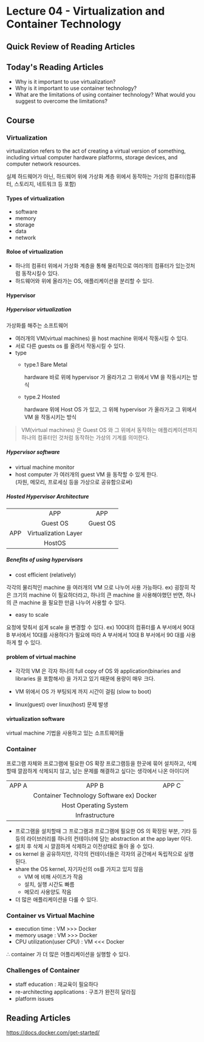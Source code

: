# Lecture 04 - Virtualization and Container Technology

## Quick Review of Reading Articles

## Today's Reading Articles
- Why is it important to use virtualization?
- Why is it important to use container technology?
- What are the limitations of using container technology? 
What would you suggest to overcome the limitations?

## Course
### Virtualization
virtualization refers to the act of creating a virtual version of something,
including virtual computer hardware platforms, storage devices, and computer network resources.

실제 하드웨어가 아닌, 하드웨어 위에 가상화 계층 위에서 동작하는 가상의 컴퓨터(컴퓨터, 스토리지, 네트워크 등 포함)

#### Types of virtualization
- software
- memory
- storage
- data
- network

#### Roloe of virtualization
- 하나의 컴퓨터 위에서 가상화 계층을 통해 물리적으로 여러개의 컴퓨터가 있는것처럼 동작시킬수 있다.
- 하드웨어와 위에 올라가는 OS, 애플리케이션을 분리할 수 있다.

#### Hypervisor
##### Hypervisor virtualization
가상화를 해주는 소프트웨어

- 여러개의 VM(virtual machines) 을 host machine 위에서 작동시킬 수 있다.
- 서로 다른 guests os 를 올려서 작동시킬 수 있다.
- type
    - type.1 Bare Metal
    
        hardware 바로 위에 hypervisor 가 올라가고 그 위에서 VM 을 작동시키는 방식
    - type.2 Hosted
    
        hardware 위에 Host OS 가 있고, 그 위헤 hypervisor 가 올라가고 
        그 위에서 VM 을 작동시키는 방식

> VM(virtual machines) 은 
> Guest OS 와 그 위에서 동작하는 애플리케이션까지 
> 하나의 컴퓨터인 것처럼 동작하는 가상의 기계를 의미한다. 

##### Hypervisor software
- virtual machine monitor
- host computer 가 여러개의 guest VM 을 동작할 수 있게 한다.   
(자원, 메모리, 프로세싱 등을 가상으로 공유함으로써)

##### Hosted Hypervisor Architecture
| | | |
|:---:|:---:|:---:|
| |APP|APP|
| |Guest OS|Guest OS|
|APP|Virtualization Layer| |
| |HostOS| |

##### Benefits of using hypervisors
- cost efficient (relatively)

각각의 물리적인 machine 을 여러개의 VM 으로 나누어 사용 가능하다.
ex) 굉장히 작은 크기의 machine 이 필요하더라고, 하나의 큰 machine 을 사용해야했던 반면,
하나의 큰 machine 을 필요한 만큼 나누어 사용할 수 있다.

- easy to scale

요청에 맞춰서 쉽게 scale 을 변경할 수 있다.
ex) 100대의 컴퓨터를 A 부서에서 90대 B 부서에서 10대를 사용하다가 
필요에 따라 A 부서에서 10대 B 부서에서 90 대를 사용하게 할 수 있다.

#### problem of virtual machine
- 각각의 VM 은 각자 하나의 full copy of OS 와 application(binaries and libraries 을 포함해서) 을 가지고 있기 때문에
용량이 매우 크다.
- VM 위에서 OS 가 부팅되게 까지 시간이 걸림 (slow to boot)

- linux(guest) over linux(host) 문제 발생

#### virtualization software
virtual machine 기법을 사용하고 있는 소프트웨어들

### Container
프로그램 자체와 프로그램에 필요한 OS 확장 프로그램등을 한곳에 묶어 설치하고, 
삭제할때 깔끔하게 삭제되지 않고, 남는 문제를 해결하고 싶다는 생각에서 나온 아이디어

| | | |
|:---:|:---:|:---:|
|APP A|APP B|APP C|
| |Container Technology Software ex) Docker| |
| |Host Operating System| |
| |Infrastructure| | 

- 프로그램을 설치할때 그 프로그램과 프로그램에 필요한 OS 의 확장된 부분, 
기타 등등의 라이브러리를 하나의 컨테이너에 담는 abstraction at the app layer 이다.
- 설치 후 삭제 시 깔끔하게 삭제하고 이전상태로 돌아 올 수 있다.
- os kernel 을 공유하지만, 각각의 컨테이너들은 각자의 공간에서 독립적으로 실행된다.
- share the OS kernel, 자기자신의 os를 가지고 있지 않음
    - VM 에 비해 사이즈가 작음
    - 설치, 실행 시간도 빠름
    - 메모리 사용양도 작음
- 더 많은 애플리케이션을 다룰 수 있다.

### Container vs Virtual Machine
- execution time : VM >>> Docker
- memory usage : VM >>> Docker
- CPU utilization(user CPU) : VM <<< Docker

∴ container 가 더 많은 어플리케이션을 실행할 수 있다.

### Challenges of Container
- staff education : 재교육이 필요하다
- re-architecting applications : 구조가 완전히 달라짐
- platform issues

## Reading Articles
https://docs.docker.com/get-started/